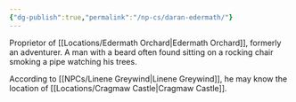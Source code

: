 ```yaml
---
{"dg-publish":true,"permalink":"/np-cs/daran-edermath/"}
---
```


Proprietor of [[Locations/Edermath Orchard\|Edermath Orchard]], formerly an adventurer. A man with a beard often found sitting on a rocking chair smoking a pipe watching his trees.

According to [[NPCs/Linene Greywind\|Linene Greywind]], he may know the location of [[Locations/Cragmaw Castle\|Cragmaw Castle]].

